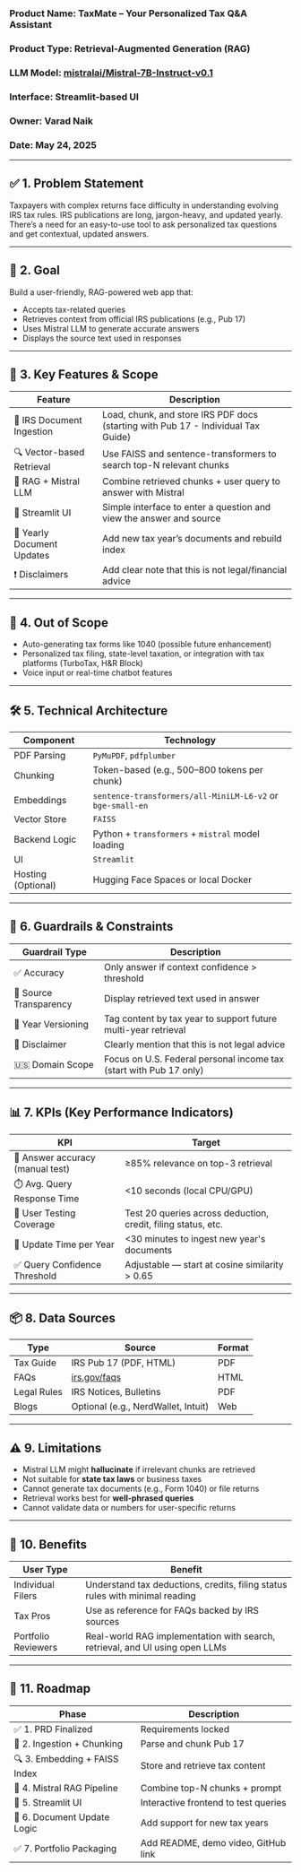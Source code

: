 ### **Product Name**: TaxMate – Your Personalized Tax Q\&A Assistant

### **Product Type**: Retrieval-Augmented Generation (RAG)

### **LLM Model**: [mistralai/Mistral-7B-Instruct-v0.1](https://huggingface.co/mistralai/Mistral-7B-Instruct-v0.1)

### **Interface**: Streamlit-based UI

### **Owner**: Varad Naik

### **Date**: May 24, 2025

---

## ✅ **1. Problem Statement**

Taxpayers with complex returns face difficulty in understanding evolving IRS tax rules. IRS publications are long, jargon-heavy, and updated yearly. There’s a need for an easy-to-use tool to ask personalized tax questions and get contextual, updated answers.

---

## 🎯 **2. Goal**

Build a user-friendly, RAG-powered web app that:

* Accepts tax-related queries
* Retrieves context from official IRS publications (e.g., Pub 17)
* Uses Mistral LLM to generate accurate answers
* Displays the source text used in responses

---

## 🧩 **3. Key Features & Scope**

| Feature                    | Description                                                                       |
| -------------------------- | --------------------------------------------------------------------------------- |
| 📄 IRS Document Ingestion  | Load, chunk, and store IRS PDF docs (starting with Pub 17 - Individual Tax Guide) |
| 🔍 Vector-based Retrieval  | Use FAISS and sentence-transformers to search top-N relevant chunks               |
| 🧠 RAG + Mistral LLM       | Combine retrieved chunks + user query to answer with Mistral                      |
| 💬 Streamlit UI            | Simple interface to enter a question and view the answer and source               |
| 🔄 Yearly Document Updates | Add new tax year’s documents and rebuild index                                    |
| ❗ Disclaimers              | Add clear note that this is not legal/financial advice                            |

---

## 🚫 **4. Out of Scope**

* Auto-generating tax forms like 1040 (possible future enhancement)
* Personalized tax filing, state-level taxation, or integration with tax platforms (TurboTax, H\&R Block)
* Voice input or real-time chatbot features

---

## 🛠️ **5. Technical Architecture**

| Component          | Technology                                                 |
| ------------------ | ---------------------------------------------------------- |
| PDF Parsing        | `PyMuPDF`, `pdfplumber`                                    |
| Chunking           | Token-based (e.g., 500–800 tokens per chunk)               |
| Embeddings         | `sentence-transformers/all-MiniLM-L6-v2` or `bge-small-en` |
| Vector Store       | `FAISS`                                                    |
| Backend Logic      | Python + `transformers` + `mistral` model loading          |
| UI                 | `Streamlit`                                                |
| Hosting (Optional) | Hugging Face Spaces or local Docker                        |

---

## 🔐 **6. Guardrails & Constraints**

| Guardrail Type         | Description                                                        |
| ---------------------- | ------------------------------------------------------------------ |
| ✅ Accuracy             | Only answer if context confidence > threshold                      |
| 🧠 Source Transparency | Display retrieved text used in answer                              |
| 🔁 Year Versioning     | Tag content by tax year to support future multi-year retrieval     |
| 📛 Disclaimer          | Clearly mention that this is not legal advice                      |
| 🇺🇸 Domain Scope      | Focus on U.S. Federal personal income tax (start with Pub 17 only) |

---

## 📊 **7. KPIs (Key Performance Indicators)**

| KPI                              | Target                                                        |
| -------------------------------- | ------------------------------------------------------------- |
| 🧠 Answer accuracy (manual test) | ≥85% relevance on top-3 retrieval                             |
| ⏱️ Avg. Query Response Time      | <10 seconds (local CPU/GPU)                                   |
| 🧪 User Testing Coverage         | Test 20 queries across deduction, credit, filing status, etc. |
| 🔁 Update Time per Year          | <30 minutes to ingest new year's documents                    |
| ✅ Query Confidence Threshold     | Adjustable — start at cosine similarity > 0.65                |

---

## 📦 **8. Data Sources**

| Type        | Source                                   | Format |
| ----------- | ---------------------------------------- | ------ |
| Tax Guide   | IRS Pub 17 (PDF, HTML)                   | PDF    |
| FAQs        | [irs.gov/faqs](https://www.irs.gov/faqs) | HTML   |
| Legal Rules | IRS Notices, Bulletins                   | PDF    |
| Blogs       | Optional (e.g., NerdWallet, Intuit)      | Web    |

---

## ⚠️ **9. Limitations**

* Mistral LLM might **hallucinate** if irrelevant chunks are retrieved
* Not suitable for **state tax laws** or business taxes
* Cannot generate tax documents (e.g., Form 1040) or file returns
* Retrieval works best for **well-phrased queries**
* Cannot validate data or numbers for user-specific returns

---

## 🌟 **10. Benefits**

| User Type           | Benefit                                                                      |
| ------------------- | ---------------------------------------------------------------------------- |
| Individual Filers   | Understand tax deductions, credits, filing status rules with minimal reading |
| Tax Pros            | Use as reference for FAQs backed by IRS sources                              |
| Portfolio Reviewers | Real-world RAG implementation with search, retrieval, and UI using open LLMs |

---

## 🧭 **11. Roadmap**

| Phase                         | Description                          |
| ----------------------------- | ------------------------------------ |
| ✅ 1. PRD Finalized            | Requirements locked                  |
| 🚧 2. Ingestion + Chunking    | Parse and chunk Pub 17               |
| 🔍 3. Embedding + FAISS Index | Store and retrieve tax content       |
| 🤖 4. Mistral RAG Pipeline    | Combine top-N chunks + prompt        |
| 🎨 5. Streamlit UI            | Interactive frontend to test queries |
| 🔁 6. Document Update Logic   | Add support for new tax years        |
| ✅ 7. Portfolio Packaging      | Add README, demo video, GitHub link  |
